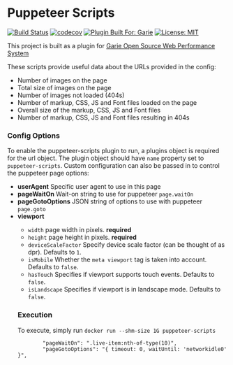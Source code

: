 # Puppeteer Scripts

[![Build Status](https://travis-ci.org/baneDD/puppeteer-scripts.svg?branch=master)](https://travis-ci.org/baneDD/puppeteer-scripts) [![codecov](https://codecov.io/gh/baneDD/puppeteer-scripts/branch/master/graph/badge.svg)](https://codecov.io/gh/baneDD/puppeteer-scripts) [![Plugin Built For: Garie](https://img.shields.io/badge/plugin%20built%20for-garie-blue.svg)](https://github.com/boyney123/garie) [![License: MIT](https://img.shields.io/badge/License-MIT-yellow.svg)](https://opensource.org/licenses/MIT)

This project is built as a plugin for [Garie Open Source Web Performance System](https://garie.io/)

These scripts provide useful data about the URLs provided in the config:

- Number of images on the page
- Total size of images on the page
- Number of images not loaded (404s)
- Number of markup, CSS, JS and Font files loaded on the page
- Overall size of the markup, CSS, JS and Font files
- Number of markup, CSS, JS and Font files resulting in 404s

### Config Options

To enable the puppeteer-scripts plugin to run, a plugins object is required for the url object. The plugin object should have `name` property set to `puppeteer-scripts`. Custom configuration can also be passed in to control the puppeteer page options:
  - __userAgent__ <string> Specific user agent to use in this page
  - __pageWaitOn__ <string> Wait-on string to use for puppeteer `page.waitOn`
  - __pageGotoOptions__ <string> JSON string of options to use with puppeteer `page.goto`
  - __viewport__ <Object>
      - `width` <number> page width in pixels. __required__
      - `height` <number> page height in pixels. __required__
      - `deviceScaleFactor` <number> Specify device scale factor (can be thought of as dpr). Defaults to `1`.
      - `isMobile` <boolean> Whether the `meta viewport` tag is taken into account. Defaults to `false`.
      - `hasTouch` <boolean> Specifies if viewport supports touch events. Defaults to `false`.
      - `isLandscape` <boolean> Specifies if viewport is in landscape mode. Defaults to `false`.

### Execution

To execute, simply run `docker run --shm-size 1G puppeteer-scripts`


            "pageWaitOn": ".live-item:nth-of-type(10)",
            "pageGotoOptions": "{ timeout: 0, waitUntil: 'networkidle0' }",